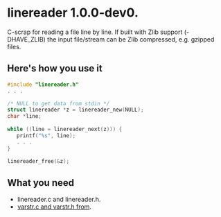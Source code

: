 # linereader 1.0.0-dev0.

C-scrap for reading a file line by line. If built with Zlib support
(-DHAVE\_ZLIB) the input file/stream can be Zlib compressed, e.g. gzipped files.

## Here's how you use it

```c
#include "linereader.h"
. . .

/* NULL to get data from stdin */
struct linereader *z = linereader_new(NULL);
char *line;
      
while ((line = linereader_next(z))) {
   printf("%s", line);
   . . .
}

linereader_free(&z);
```

## What you need

* linereader.c and linereader.h.
* [varstr.c and varstr.h from](https://github.com/crowja/varstr).
